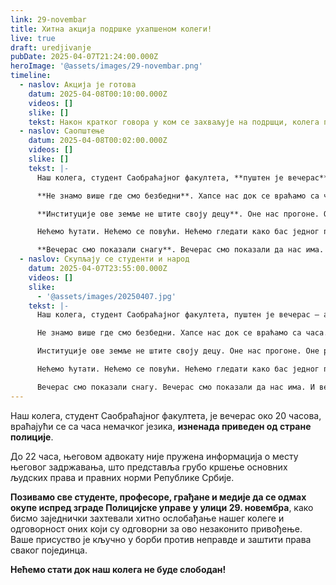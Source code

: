```yaml
---
link: 29-novembar
title: Хитна акција подршке ухапшеном колеги!
live: true
draft: uredjivanje
pubDate: 2025-04-07T21:24:00.000Z
heroImage: '@assets/images/29-novembar.png'
timeline:
  - naslov: Акција је готова
    datum: 2025-04-08T00:10:00.000Z
    videos: []
    slike: []
    tekst: Након кратког говора у ком се захваљује на подршци, колега проглашава крај акције.
  - naslov: Саопштење
    datum: 2025-04-08T00:02:00.000Z
    videos: []
    slike: []
    tekst: |-
      Наш колега, студент Саобраћајног факултета, **пуштен је вечерас** — али не захваљујући институцијама, већ захваљујући нама. Пуштен је **тек након** што смо се окупили испред зграде Полицијске управе у 29. новембра. Тек када су видели масу, тек када су осетили притисак, одлучили су да га пусте, и то на Новом Београду, иако је, претпостављамо, приведен на Вождовцу. 

      **Не знамо више где смо безбедни**. Хапсе нас док се враћамо са часа. Сутра ће то бити док идемо у продавницу. Прекосутра док чекамо ред код лекара. Није питање „ако“, већ „када“.

      **Институције ове земље не штите своју децу**. Оне нас прогоне. Оне раде против нас. А ми — студенти, грађани, млади људи — немамо где да побегнемо, јер нигде више нисмо сигурни.

      Нећемо ћутати. Нећемо се повући. Нећемо гледати како бас једног по једног хапсе, малтретирају, застрашују, траумирају. 

      **Вечерас смо показали снагу**. Вечерас смо показали да нас има. И вечерас поручујемо: Нећемо стати.
  - naslov: Скупљају се студенти и народ
    datum: 2025-04-07T23:55:00.000Z
    videos: []
    slike:
      - '@assets/images/20250407.jpg'
    tekst: |-
      Наш колега, студент Саобраћајног факултета, пуштен је вечерас — али не захваљујући институцијама, већ захваљујући нама. Пуштен је ТЕК након што смо се окупили испред зграде Полицијске управе у 29. новембра. Тек када су видели масу, тек када су осетили притисак, одлучили су да га пусте, и то на Новом Београду, иако је, претпостављамо, приведен на Вождовцу. 

      Не знамо више где смо безбедни. Хапсе нас док се враћамо са часа. Сутра ће то бити док идемо у продавницу. Прекосутра док чекамо ред код лекара. Није питање „ако“, већ „када“.

      Институције ове земље не штите своју децу. Оне нас прогоне. Оне раде против нас. А ми — студенти, грађани, млади људи — немамо где да побегнемо, јер нигде више нисмо сигурни.

      Нећемо ћутати. Нећемо се повући. Нећемо гледати како бас једног по једног хапсе, малтретирају, застрашују, траумирају. 

      Вечерас смо показали снагу. Вечерас смо показали да нас има. И вечерас поручујемо: Нећемо стати.
---
```

Наш колега, студент Саобраћајног факултета, је вечерас око 20 часова, враћајући се са часа немачког језика, **изненада приведен од стране полиције**.

До 22 часа, његовом адвокату није пружена информација о месту његовог задржавања, што представља грубо кршење основних људских права и правних норми Републике Србије.

**Позивамо све студенте, професоре, грађане и медије да се одмах окупе испред зграде Полицијске управе у улици 29. новембра**, како бисмо заједнички захтевали хитно ослобађање нашег колеге и одговорност оних који су одговорни за ово незаконито привођење. Ваше присуство је кључно у борби против неправде и заштити права сваког појединца.

**Нећемо стати док наш колега не буде слободан!**
